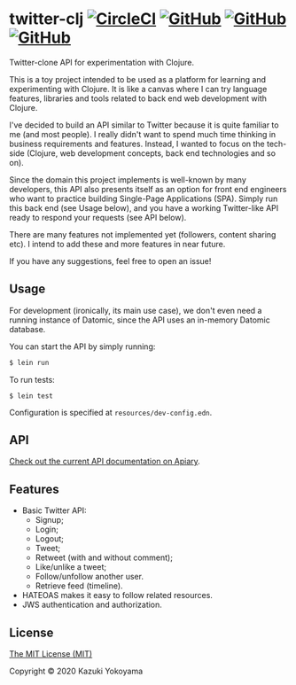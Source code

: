 # twitter-clj [![CircleCI](https://circleci.com/gh/kmyokoyama/twitter-clj.svg?style=shield)](https://app.circleci.com/pipelines/github/kmyokoyama/twitter-clj?branch=master) [![GitHub](https://img.shields.io/badge/docs-apiary-blue)](https://twitterclj.docs.apiary.io/#) [![GitHub](https://img.shields.io/badge/version-0.0.1-informational)](https://twitterclj.docs.apiary.io/#) [![GitHub](https://img.shields.io/github/license/kmyokoyama/twitter-clj?color=green)](https://choosealicense.com/licenses/mit/)

Twitter-clone API for experimentation with Clojure.

This is a toy project intended to be used as a platform for learning and experimenting with Clojure. It is like a canvas where I can try language features, libraries and tools related to back end web development with Clojure.

I've decided to build an API similar to Twitter because it is quite familiar to me (and most people). I really didn't want to spend much time thinking in business requirements and features. Instead, I wanted to focus on the tech-side (Clojure, web development concepts, back end technologies and so on).

Since the domain this project implements is well-known by many developers, this API also presents itself as an option for front end engineers who want to practice building Single-Page Applications (SPA). Simply run this back end (see Usage below), and you have a working Twitter-like API ready to respond your requests (see API below).

There are many features not implemented yet (followers, content sharing etc). I intend to add these and more features in near future.

If you have any suggestions, feel free to open an issue!

## Usage

For development (ironically, its main use case), we don't even need a running instance of Datomic, since the API uses an in-memory Datomic database.

You can start the API by simply running:

```bash
$ lein run
```

To run tests:

```shell script
$ lein test
```

Configuration is specified at `resources/dev-config.edn`.

## API

[Check out the current API documentation on Apiary](https://twitterclj.docs.apiary.io/#).

## Features

* Basic Twitter API:
    * Signup;
    * Login;
    * Logout;
    * Tweet;
    * Retweet (with and without comment);
    * Like/unlike a tweet;
    * Follow/unfollow another user.
    * Retrieve feed (timeline).
* HATEOAS makes it easy to follow related resources.
* JWS authentication and authorization.

## License

[The MIT License (MIT)](https://choosealicense.com/licenses/mit/)

Copyright © 2020 Kazuki Yokoyama